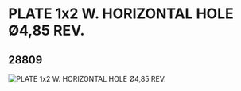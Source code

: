 # PLATE 1x2 W. HORIZONTAL HOLE Ø4,85 REV.
## 28809
![PLATE 1x2 W. HORIZONTAL HOLE Ø4,85 REV.](https://lc-www-live-s.legocdn.com/media/bricks/5/2/6168633.jpg)